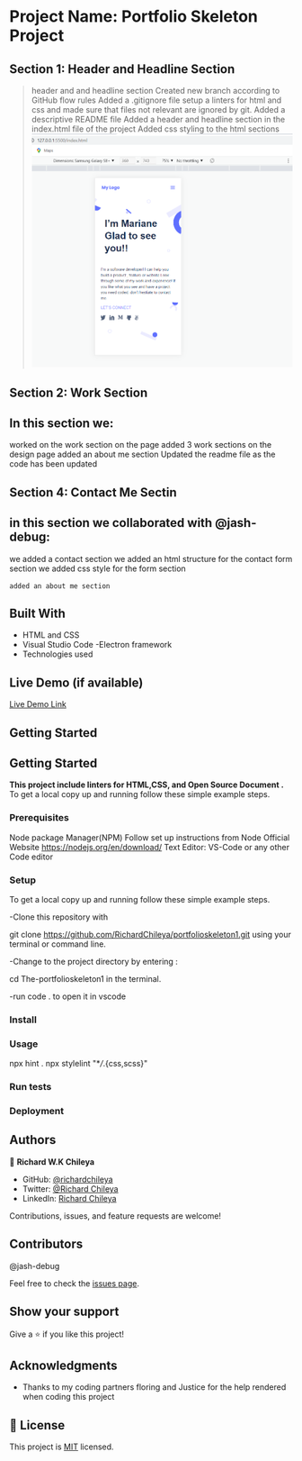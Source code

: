 # Project Name: Portfolio Skeleton Project

## Section 1: Header and Headline Section

> header and and headline section
> Created new branch according to GitHub flow rules
> Added a .gitignore file
> setup a linters for html and css and made sure that files not relevant are ignored by git.
> Added a descriptive README file
> Added a header and headline section in the index.html file of the project
> Added css styling to the html sections
> ![](images/Screenshot%201%20of%20project.png)

## Section 2: Work Section

## In this section we:

worked on the work section on the page
added 3 work sections on the design page
added an about me section
Updated the readme file as the code has been updated

## Section 4: Contact Me Sectin

## in this section we collaborated with @jash-debug:

we added a contact section
we added an html structure for the contact form section
we added css style for the form section

    added an about me section

## Built With

- HTML and CSS
- Visual Studio Code -Electron framework
- Technologies used

## Live Demo (if available)

[Live Demo Link](https://richardchileya.github.io/portfolioskeleton1/)

## Getting Started

## Getting Started

**This project include linters for HTML,CSS, and Open Source Document
.**
To get a local copy up and running follow these simple example steps.

### Prerequisites

Node package Manager(NPM)
Follow set up instructions from Node Official Website https://nodejs.org/en/download/
Text Editor: VS-Code or any other Code editor

### Setup

To get a local copy up and running follow these simple example steps.

-Clone this repository with

git clone https://github.com/RichardChileya/portfolioskeleton1.git using your terminal or command line.

-Change to the project directory by entering :

cd The-portfolioskeleton1 in the terminal.

-run code . to open it in vscode

### Install

### Usage

npx hint .
npx stylelint "\*_/_.{css,scss}"

### Run tests

### Deployment

## Authors

👤 **Richard W.K Chileya**

- GitHub: [@richardchileya](https://github.com/richardchileya)
- Twitter: [@Richard Chileya](https://twitter.com/richardchileya)
- LinkedIn: [Richard Chileya](https://linkedin.com/in/richardchileya)

Contributions, issues, and feature requests are welcome!

## Contributors

@jash-debug

Feel free to check the [issues page](https://github.com/RichardChileya/portfolioskeleton1/issues).


## Show your support

Give a ⭐️ if you like this project!

## Acknowledgments

- Thanks to my coding partners floring and Justice for the help rendered when coding this project

## 📝 License

This project is [MIT](/LICENSE) licensed.
